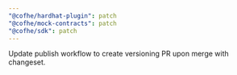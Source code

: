 ```yaml
---
"@cofhe/hardhat-plugin": patch
"@cofhe/mock-contracts": patch
"@cofhe/sdk": patch
---
```


Update publish workflow to create versioning PR upon merge with changeset.
